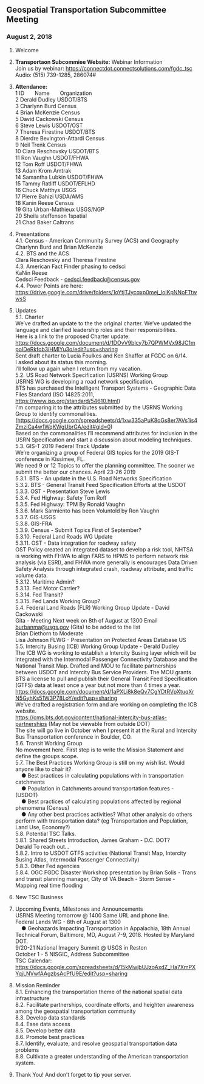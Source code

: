 

## Geospatial Transportation Subcommittee Meeting
### August 2, 2018    

1. Welcome   

2. **Transportaon Subcommiee Website:** Webinar Information   
Join us by webinar: https://connectdot.connectsolutions.com/fgdc_tsc  
Audio: (515) 739-1285, 286074#   

3. **Attendance:**      
1 ID &nbsp; &nbsp; &nbsp; Name &nbsp; &nbsp; &nbsp; Organization     
2 Derald Dudley   USDOT/BTS   
3 Charlynn Burd   Census   
4 Brian McKenzie   Census   
5 David Cackowski   Census   
6 Steve Lewis   USDOT/OST   
7 Theresa Firestine   USDOT/BTS   
8 Dierdre Bevington-Attardi   Census   
9 Neil Trenk   Census   
10 Clara Reschovsky   USDOT/BTS   
11 Ron Vaughn   USDOT/FHWA   
12 Tom Roff   USDOT/FHWA   
13 Adam Krom   Amtrak   
14 Samantha Lubkin   USDOT/FHWA   
15 Tammy Ratliff  USDOT/EFLHD   
16 Chuck Matthys  USGS   
17 Pierre Bahizi   USDA/AMS   
18 Kanin Reese  Census   
19 Gita Urban-Mathieux  USGS/NGP   
20 Sheila steffenson   1spatial   
21 Chad Baker Caltrans  

4. Presentations   
4.1. Census - American Community Survey (ACS) and Geography   
Charlynn Burd and Brian McKenzie   
4.2. BTS and the ACS   
Clara Reschovsky and Theresa Firestine   
4.3. American Fact Finder phasing to cedsci   
KaNin Reese   
Cedsci Feedback - cedsci.feedback@census.gov   
4.4. Power Points are here:   
https://drive.google.com/drive/folders/1oYtjTJycqxp0mej_loIKpNNoFTtwwsS   

5. Updates      
5.1. Charter   
We’ve drafted an update to the the original charter. We’ve updated the language and clarified
leadership roles and their responsibilities.   
Here is a link to the proposed Charter update: https://docs.google.com/document/d/1DOvV9blcy7b7QPWMVx98JC1mpoIDeRkfob3iHMlYu3o/edit?usp=sharing   
Sent draft charter to Lucia Foulkes and Ken Shaffer at FGDC on 6/14.  
I asked about its status this morning.   
I’ll follow up again when I return from my vacation.   
5.2. US Road Network Specification (USRNS) Working Group   
USRNS WG is developing a road network specification.   
BTS has purchased the Intelligent Transport Systems - Geographic Data Files Standard (ISO
14825:2011, https://www.iso.org/standard/54610.html)   
I'm comparing it to the attributes submitted by the USRNS Working Group to identify
commonalities.   
(https://docs.google.com/spreadsheets/d/1xw335aPuK8oGs8er7AVs1is4ZmziCa4w1WqKWgUbrGA/edit#gid=0)   
Based on the commonalities I’ll recommend attributes for inclusion in the USRN Specification
and start a discussion about modeling techniques.  
5.3. GIS-T 2019 Federal Track Update   
We’re organizing a group of Federal GIS topics for the 2019 GIS-T conference in Kissimee, FL.   
We need 9 or 12 Topics to offer the planning committee. The sooner we
submit the better our chances. April 23-26 2019   
5.3.1. BTS - An update in the U.S. Road Networks Specification   
5.3.2. BTS - General Transit Feed Specification Efforts at the USDOT   
5.3.3. OST - Presentation Steve Lewis   
5.3.4. Fed Highway: Safety Tom Roff   
5.3.5. Fed Highway: TPM By Ronald Vaughn   
5.3.6. Mark Sarmiento has been Voluntold by Ron Vaughn   
5.3.7. GIS-USGS   
5.3.8. GIS-FRA   
5.3.9. Census - Submit Topics First of September?   
5.3.10. Federal Land Roads WG Update   
5.3.11. OST - Data integration for roadway safety   
OST Policy created an integrated dataset to develop a risk tool, NHTSA is
working with FHWA to align FARS to HPMS to perform network risk analysis (via
ESRI), and FHWA more generally is encourages Data Driven Safety Analysis
through integrated crash, roadway attribute, and traffic volume data.   
5.3.12. Maritime Admin?   
5.3.13. Fed Motor Carrier?   
5.3.14. Fed Transit?   
5.3.15. Fed Lands Working Group?   
5.4. Federal Land Roads (FLR) Working Group Update - David Cackowski   
Gita - Meeting Next week on 8th of August at 1300
Email burbanma@usgs.gov (Gita) to be added to the list   
Brian Diethorn to Moderate   
Lisa Johnson FLWG - Presentation on Protected Areas Database US   
5.5. Intercity Busing (ICB) Working Group Update - Derald Dudley   
The ICB WG is working to establish a Intercity Busing layer which will be integrated with
the Intermodal Passenger Connectivity Database and the National Transit Map.
Drafted and MOU to facilitate partnerships between USDOT and Intercity Bus Service
Providers. The MOU grants BTS a license to pull and publish their General Transit Feed
Specification (GTFS) data at least once a year but not more than 4 times a year.   
https://docs.google.com/document/d/1aPXLi8k8eQv7CgYDtRVpXtuqXrN5GyhKs51W3P78LoY/edit?usp=sharing   
We’ve drafted a registration form and are working on completing the ICB website.   
https://cms.bts.dot.gov/content/national-intercity-bus-atlas-partnerships (May not be
viewable from outside DOT)   
The site will go live in October when I present it at the Rural and Intercity Bus
Transportation conference in Boulder, CO.   
5.6. Transit Working Group   
No movement here. First step is to write the Mission Statement and define the groups
scope.   
5.7. The Best Practices Working Group is still on my wish list. Would anyone like to chair it?   
&nbsp; &nbsp; ● Best practices in calculating populations with in transportation catchments   
&nbsp; &nbsp; ● Population in Catchments around transportation features - (USDOT)   
&nbsp; &nbsp; ● Best practices of calculating populations affected by regional phenomena (Census)   
&nbsp; &nbsp; ● Any other best practices activities? What other analysis do others perform with
transportation data? (eg Transportation and Population, Land Use, Economy?)   
5.8. Potential TSC Talks.   
5.8.1. Shared Streets Introduction, James Graham - D.C. DOT?   
Derald To reach out…   
5.8.2. Intro to USDOT GTFS activities (National Transit Map, Intercity Busing Atlas,
Intermodal Passenger Connectivity)   
5.8.3. Other Fed agencies   
5.8.4. OGC FGDC Disaster Workshop presentation by Brian Solis - Trans and transit
planning manager, City of VA Beach - Storm Sense - Mapping real time flooding  

6. New TSC Business   

7. Upcoming Events, Milestones and Announcements   
USRNS Meeting tomorrow @ 1400 Same URL and phone line.   
Federal Lands WG - 8th of August at 1300   
&nbsp; &nbsp; ● Geohazards Impacting Transportation in Appalachia, 18th Annual Technical Forum,
Baltimore, MD, August 7-9, 2018. Hosted by Maryland DOT.   
9/20-21 National Imagery Summit @ USGS in Reston   
October 1 - 5 NISGIC, Address Subcommittee   
TSC Calendar:   
https://docs.google.com/spreadsheets/d/15kMwjbUJzoAxdZ_Ha7XmPXYqjLNVwfAAgzbsAcPfU9E/edit?usp=sharing   

8. Mission Reminder   
8.1. Enhancing the transportation theme of the national spatial data infrastructure   
8.2. Facilitate partnerships, coordinate efforts, and heighten awareness among the
geospatial transportation community   
8.3. Develop data standards   
8.4. Ease data access   
8.5. Develop better data   
8.6. Promote best practices   
8.7. Identify, evaluate, and resolve geospatial transportation data problems   
8.8. Cultivate a greater understanding of the American transportation system.   

9. Thank You! And don’t forget to tip your server.   

